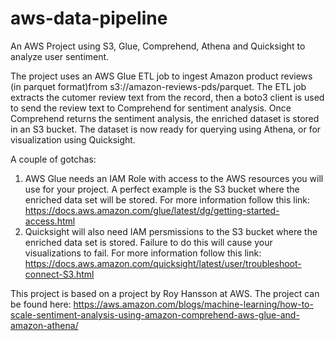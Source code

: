 # aws-data-pipeline
An AWS Project using S3, Glue, Comprehend, Athena and Quicksight to analyze user sentiment.

The project uses an AWS Glue ETL job to ingest Amazon product reviews (in parquet format)from s3://amazon-reviews-pds/parquet. 
The ETL job extracts the cutomer review text from the record, then a boto3 client is used to send the review text to 
Comprehend for sentiment analysis. Once Comprehend returns the sentiment analysis, the enriched dataset is stored in an S3 bucket.
The dataset is now ready for querying using Athena, or for visualization using Quicksight.

A couple of gotchas:
1) AWS Glue needs an IAM Role with access to the AWS resources you will use for your project. A perfect example is the S3 bucket 
where the enriched data set will be stored. For more information follow this link: https://docs.aws.amazon.com/glue/latest/dg/getting-started-access.html
2) Quicksight will also need IAM persmissions to the S3 bucket where the enriched data set is stored. Failure to do this will 
cause your visualizations to fail. For more information follow this link: https://docs.aws.amazon.com/quicksight/latest/user/troubleshoot-connect-S3.html

This project is based on a project by Roy Hansson at AWS. The project can be found here:
https://aws.amazon.com/blogs/machine-learning/how-to-scale-sentiment-analysis-using-amazon-comprehend-aws-glue-and-amazon-athena/
